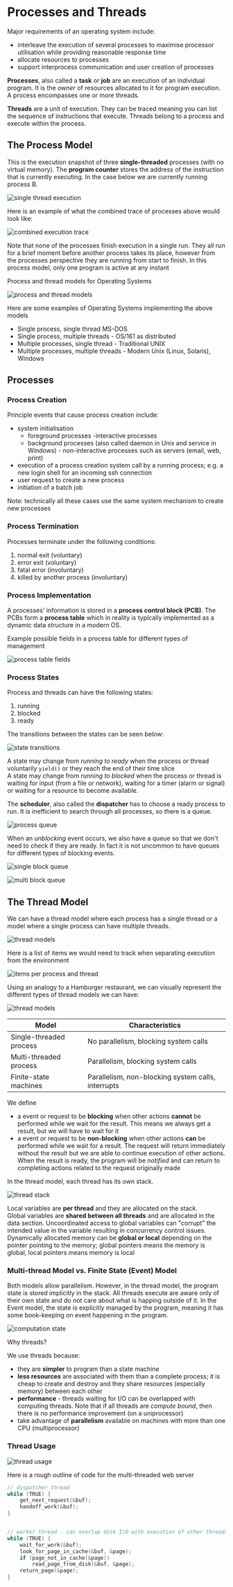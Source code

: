 # Processes and Threads

Major requirements of an operating system include:

* interleave the execution of several processes to maximise processor utilisation while providing reasonable response time
* allocate resources to processes
* support interprocess communication and user creation of processes

**Processes**, also called a **task** or **job** are an execution of an individual program. It is the _owner_ of resources allocated to it for program execution. A process encompasses one or more threads.

**Threads** are a unit of execution. They can be traced meaning you can list the sequence of instructions that execute. Threads belong to a process and execute within the process.

## The Process Model

This is the execution snapshot of three **single-threaded** processes (with no virtual memory). The **program counter** stores the address of the instruction that is currently executing. In the case below we are currently running process B.

![single thread execution](../imgs/2-5_single-thread-execution.png)

Here is an example of what the combined trace of processes above would look like:

![combined execution trace](../imgs/2-6_combined-exec-trace.jpg)

Note that none of the processes finish execution in a single run. They all run for a brief moment before another process takes its place, however from the processes perspective they are running from start to finish. In this process model, only one program is active at any instant

Process and thread models for Operating Systems

![process and thread models](../imgs/2-9_process-and-thread-model.png)

Here are some examples of Operating Systems implementing the above models

* Single process, single thread MS-DOS
* Single process, multiple threads - OS/161 as distributed
* Multiple processes, single thread - Traditional UNIX
* Multiple processes, multiple threads - Modern Unix (Linux, Solaris), Windows

## Processes

### Process Creation

Principle events that cause process creation include:

* system initialisation
    * foreground processes -interactive processes
    * background processes (also called daemon in Unix and service in Windows) - non-interactive processes such as servers (email, web, print)
* execution of a process creation system call by a running process; e.g. a new login shell for an incoming ssh connection
* user request to create a new process
* initiation of a batch job

Note: technically all these cases use the same system mechanism to create new processes

### Process Termination

Processes terminate under the following conditions:

1. normal exit (voluntary)
2. error exit (voluntary)
3. fatal error (involuntary)
4. killed by another process (involuntary)

### Process Implementation

A processes' information is stored in a **process control block (PCB)**. The PCBs form a **process table** which in reality is typically implemented as a dynamic data structure in a modern OS.

Example possible fields in a process table for different types of management

![process table fields](../imgs/2-14_process-table-fields.png)

### Process States

Process and threads can have the following states:

1. running
2. blocked
3. ready

The transitions between the states can be seen below:

![state transitions](../imgs/2-15_state-transitions.png)

A state may change from _running  to ready_ when the process or thread voluntarily `yield()` or they reach the end of their time slice  
A state may change from _running to blocked_ when the process or thread is waiting for input (from a file or network), waiting for a timer (alarm or signal) or waiting for a resource to become available.

The **scheduler**, also called the **dispatcher** has to choose a ready process to run. It is inefficient to search through all processes, so there is a queue.

![process queue](../imgs/2-18_process-queue.png)

When an _unblocking_ event occurs, we also have a queue so that we don't need to check if they are ready. In fact it is not uncommon to have queues for different types of blocking events.

![single block queue](../imgs/2-20_single-block-queue.png)

![multi block queue](../imgs/2-21_multi-block-queue.png)

## The Thread Model

We can have a thread model where each process has a single thread or a model where a single process can have multiple threads.

![thread models](../imgs/2-22_thread-model.png)

Here is a list of items we would need to track when separating execution from the environment

![items per process and thread](../imgs/2-23_execution-and-environment-items.png)

Using an analogy to a Hamburger restaurant, we can visually represent the different types of thread models we can have:

![thread models](../imgs/2-25_thread-models.jpg)

| Model                     | Characteristics                                       |
| ---                       | ---                                                   |
| Single-threaded process   | No parallelism, blocking system calls                 |
| Multi-threaded process    | Parallelism, blocking system calls                    |
| Finite-state machines     | Parallelism, non-blocking system calls, interrupts    |

We define

* a event or request to be **blocking** when other actions **cannot** be performed while we wait for the result. This means we always get a result, but we will have to wait for it
* a event or request to be **non-blocking** when other actions **can** be performed while we wait for a result. The request will return immediately without the result but we are able to continue execution of other actions. When the result is ready, the program will be _notified_ and can return to completing actions related to the request originally made

In the thread model, each thread has its own stack.

![thread stack](../imgs/2-30_thread-stack.png)

Local variables are **per thread** and they are allocated on the stack.  
Global variables are **shared between all threads** and are allocated in the data section. Uncoordinated access to global variables can "corrupt" the intended value in the variable resulting in concurrency control issues.  
Dynamically allocated memory can be **global or local** depending on the pointer pointing to the memory; global pointers means the memory is global, local pointers means memory is local

### Multi-thread Model vs. Finite State (Event) Model

Both models allow parallelism. However, in the thread model, the program state is stored implicitly in the stack. All threads execute are aware only of their own state and do not care about what is happing outside of it. In the Event model, the state is explicitly managed by the program, meaning it has some book-keeping on event happening in the program.

![computation state](../imgs/2-29_computation-state.png)

Why threads?

We use threads because:

* they are **simpler** to program than a state machine
* **less resources** are associated with them than a complete process; it is cheap to create and destroy and they share resources (especially memory) between each other
* **performance** - threads waiting for I/O can be overlapped with computing threads. Note that if all threads are _compute bound_, then there is no performance improvement (on a uniprocessor)
* take advantage of **parallelism** available on machines with more than one CPU (multiprocessor)

### Thread Usage

![thread usage](../imgs/2-32_thread-usage.jpg)

Here is a rough outline of code for the multi-threaded web server

``` C
// dispatcher thread
while (TRUE) {
    get_next_request(&buf);
    handoff_work(&buf);
}


// worker thread - can overlap disk I/O with execution of other threads
while (TRUE) {
    wait_for_work(&buf);
    look_for_page_in_cache(&buf, &page);
    if (page_not_in_cache(&page))
        read_page_from_disk(&buf, &page);
    return_page(&page);
}
```
